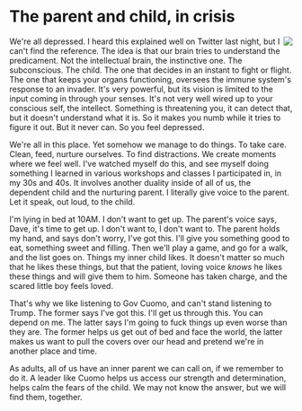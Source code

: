 # The parent and child, in crisis
<img src="http://scripting.com/images/2020/04/04/parentAndChild.png" border="0" align="right">We're all depressed. I heard this explained well on Twitter last night, but I can't find the reference. The idea is that our brain tries to understand the predicament. Not the intellectual brain, the instinctive one. The subconscious. The child. The one that decides in an instant to fight or flight. The one that keeps your organs functioning, oversees the immune system's response to an invader. It's very powerful, but its vision is limited to the input coming in through your senses. It's not very well wired up to your conscious self, the intellect. Something is threatening you, it can detect that, but it doesn't understand what it is. So it makes you numb while it tries to figure it out. But it never can. So you feel depressed. 

We're all in this place. Yet somehow we manage to do things. To take care. Clean, feed, nurture ourselves. To find distractions. We create moments where we feel well. I've watched myself do this, and see myself doing something I learned in various workshops and classes I participated in, in my 30s and 40s. It involves another duality inside of all of us, the dependent child and the nurturing parent. I literally give voice to the parent. Let it speak, out loud, to the child.  

I'm lying in bed at 10AM. I don't want to get up. The parent's voice says, Dave, it's time to get up. I don't want to, I don't want to. The parent holds my hand, and says don't worry, I've got this. I'll give you something good to eat, something sweet and filling. Then we'll play a game, and go for a walk, and the list goes on. Things my inner child likes. It doesn't matter so much that he likes these things, but that the patient, loving voice <i>knows</i> he likes these things and will give them to him. Someone has taken charge, and the scared little boy feels loved. 

That's why we like listening to Gov Cuomo, and can't stand listening to Trump. The former says I've got this. I'll get us through this. You can depend on me. The latter says I'm going to fuck things up even worse than they are. The former helps us get out of bed and face the world, the latter makes us want to pull the covers over our head and pretend we're in another place and time.

As adults, all of us have an inner parent we can call on, if we remember to do it. A leader like Cuomo helps us access our strength and determination, helps calm the fears of the child. We may not know the answer, but we will find them, together. 

